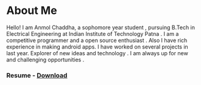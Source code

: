 # About Me
Hello! I am Anmol Chaddha, a sophomore year student , pursuing B.Tech in Electrical Engineering at Indian Institute of Technology Patna . I am a competitive programmer and a open source enthusiast . Also I have rich experience in making android apps. I have worked on several projects in last year. Explorer of new ideas and technology . I am always up for new and challenging opportunities . 

### Resume - [Download](https://chanmol1999.github.io/Anmol_Chaddha_s_Resume(3).pdf) 



